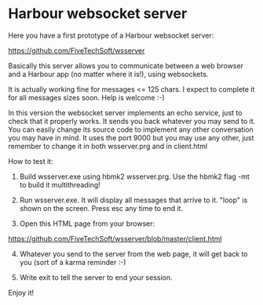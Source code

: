 # Harbour websocket server

Here you have a first prototype of a Harbour websocket server:

https://github.com/FiveTechSoft/wsserver

Basically this server allows you to communicate between a web browser and a Harbour app (no matter where it is!), using websockets.

It is actually working fine for messages <= 125 chars. I expect to complete it for all messages sizes soon. Help is welcome :-)

In this version the websocket server implements an echo service, just to check that it properly works. It sends you back whatever you may send to it.
You can easily change its source code to implement any other conversation you may have in mind. It uses the port 9000 but you may use any other, just remember to change it in both wsserver.prg and in client.html

How to test it:

1. Build wsserver.exe using hbmk2 wsserver.prg. Use the hbmk2 flag -mt to build it multithreading! 

2. Run wsserver.exe. It will display all messages that arrive to it. "loop" is shown on the screen. Press esc any time to end it.

3. Open this HTML page from your browser:

https://github.com/FiveTechSoft/wsserver/blob/master/client.html

4. Whatever you send to the server from the web page, it will get back to you (sort of a karma reminder :-)

5. Write exit to tell the server to end your session. 

Enjoy it!
